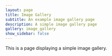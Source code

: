 ```yaml
---
layout: page
title: Image Gallery
subtitle: An example image gallery page
description: A simple image gallery page 
gallery: image_gallery
show_sidebar: false
---
```


This is a page displaying a simple image gallery.

